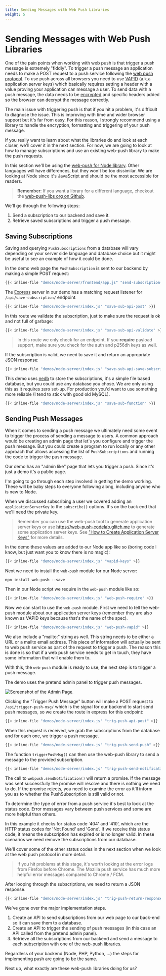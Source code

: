 ```yaml
---
title: Sending Messages with Web Push Libraries
weight: 5
---
```


# Sending Messages with Web Push Libraries

One of the pain points when working with web push is that trigger a push message is extremely "fiddly". To trigger a push message an application needs to make a POST request to a push service following the [web push protocol](https://tools.ietf.org/html/draft-ietf-webpush-protocol). To use push across all browsers you need to use [VAPID](https://tools.ietf.org/html/draft-thomson-webpush-vapid) (a.k.a application server keys) which basically requires setting a header with a value proving your application can message a user. To send data with a push message, the data needs to be [encrypted](https://tools.ietf.org/html/draft-ietf-webpush-encryption) and specific headers added so the browser can decrypt the message correctly.

The main issue with triggering push is that if you hit a problem, it's difficult to diagnose the issue. This is improving with time and wider browser support but it's far from easy. For this reason, I strongly recommend using a library to handle the encryption, formatting and triggering of your push message.

If you really want to learn about what the libraries do and look at each closer, we'll cover it in the next section. For now, we are going to look at how to manage subscriptions and use an existing web-push library to make the push requests.

In this section we'll be using the [ web-push for Node library](https://github.com/web-push-libs/web-push). Other languages will have differences, but they won't be too dissimilar. We are looking at Node since it's JavaScript and should be the most accessible for readers.

> **Remember**: If you want a library for a different language, checkout the [web-push-libs org on Github](https://github.com/web-push-libs/).

We'll go through the following steps:

1. Send a subscription to our backend and save it.
1. Retrieve saved subscriptions and trigger a push message.

## Saving Subscriptions

Saving and querying `PushSubscriptions` from a database will vary depending on
your server side language and database choice but it might be useful to see
an example of how it could be done.

In the demo web page the `PushSubscription` is sent to our backend by making a simple POST request:

```javascript
{{< inline-file "demos/node-server/frontend/app.js" "send-subscription-to-server" >}}
```
The [Express](http://expressjs.com/) server in our demo has a matching request listener for `/api/save-subscription/` endpoint:

```javascript
{{< inline-file "demos/node-server/index.js" "save-sub-api-post" >}}
```

In this route we validate the subscription, just to make sure the request is ok and not full of garbage:

```javascript
{{< inline-file "demos/node-server/index.js" "save-sub-api-validate" >}}
```

> In this route we only check for an endpoint. If you **require** payload support, make sure you check for the auth and p256dh keys as well.

If the subscription is valid, we need to save it and return an appropriate
JSON response:

```javascript
{{< inline-file "demos/node-server/index.js" "save-sub-api-save-subscription" >}}
```

This demo uses [nedb](https://github.com/louischatriot/nedb) to store the subscriptions, it's a simple file based database, but you could use any database you chose. We are only using this as it requires zero set-up. For production you'd want to use something more reliable (I tend to stick with good old MySQL).

```javascript
{{< inline-file "demos/node-server/index.js" "save-sub-function" >}}
```

## Sending Push Messages

When it comes to sending a push message we ultimately need some event to trigger the process of sending a message to users. A common approach would be creating an admin page that let's you configure and trigger the push message. But you could create a program to run locally or any other approach that allows accessing the list of `PushSubscriptions` and running the code to trigger the push message.

Our demo has an "admin like" page that lets you trigger a push. Since it's just a demo it's a public page.

I'm going to go through each step involved in getting the demo working. These will be baby steps to everyone following along, including anyone who is new to Node.

When we discussed subscribing a user we covered adding an `applicationServerKey` to the `subscribe()` options. It's on the back end that we'll need the private key.

> Remember you can use the web-push tool to generate application server keys or use https://web-push-codelab.glitch.me to generate some application server keys. See ["How to Create Application Server Keys"](/chapter-02/01-subscribing-a-user/#how-to-create-application-server-keys) for more details.

In the demo these values are added to our Node app like so (boring code I know, but just want you to know there is no magic):

```javascript
{{< inline-file "demos/node-server/index.js" "vapid-keys" >}}
```

Next we need to install the `web-push` module for our Node server:

    npm install web-push --save

Then in our Node script we require in the `web-push` module
like so:

```javascript
{{< inline-file "demos/node-server/index.js" "web-push-require" >}}
```

Now we can start to use the `web-push` module. First we need to tell the web-push module about our application server keys (remember they are also known as VAPID keys because that's the name of the spec).

```javascript
{{< inline-file "demos/node-server/index.js" "web-push-vapid" >}}
```

We also include a "mailto:" string as well. This string needs to be either a URL or a mailto email address. This piece of information will actually be sent to web push service as part of the request to trigger a push. The reason this is done is so that if a web push service needs to get in touch, they have some information that will enable them to.

With this, the `web-push` module is ready to use, the next step is to trigger a push message.

The demo uses the pretend admin panel to trigger push messages.

![Screenshot of the Admin Page.](/images/demo-admin-page.png)

Clicking the "Trigger Push Message" button will make a POST request to `/api/trigger-push-msg/` which is the signal for our backend to start send push messages, so we create the route in express for this endpoint:

```javascript
{{< inline-file "demos/node-server/index.js" "trig-push-api-post" >}}
```

When this request is received, we grab the subscriptions from the database and
for each one, we trigger a push message.

```javascript
{{< inline-file "demos/node-server/index.js" "trig-push-send-push" >}}
```

The function `triggerPushMsg()` can then use the web-push library to send a message to the provided subscription.

```javascript
{{< inline-file "demos/node-server/index.js" "trig-push-send-notification" >}}
```

The call to `webpush.sendNotification()` will return a promise. If the message was sent successfully the promise will resolve and there is nothing we need to do. If the promise rejects, you need to examine the error as it'll inform you as to whether the PushSubscription is still valid or not.

To determine the type of error from a push service it's best to look at the status code. Error messages vary between push services and some are more helpful than others.

In this example it checks for status code '404' and '410', which are the HTTP status codes for 'Not Found' and 'Gone'. If we receive this status code, it means the subscription has expired or is no longer valid. In these scenarios we need remove the subscriptions from our database.

We'll cover some of the other status codes in the next section when we look at the web push protocol in more detail.

> If you hit problems at this stage, it's worth looking at the error logs from Firefox before Chrome. The Mozilla push service has much more helpful error messages compared to Chrome / FCM.

After looping through the subscriptions, we need to return a JSON response.

```javascript
{{< inline-file "demos/node-server/index.js" "trig-push-return-response" >}}
```

We've gone over the major implementation steps.

1. Create an API to send subscriptions from our web page to our back-end so it can save them to a database.
1. Create an API to trigger the sending of push messages (in this case an API called from the pretend admin panel).
1. Retrieve all the subscriptions from our backend and send a message to each subscription with one of the [web-push libraries](https://github.com/web-push-libs/).

Regardless of your backend (Node, PHP, Python, ...) the steps for implementing push are going to be the same.

Next up, what exactly are these web-push libraries doing for us?
